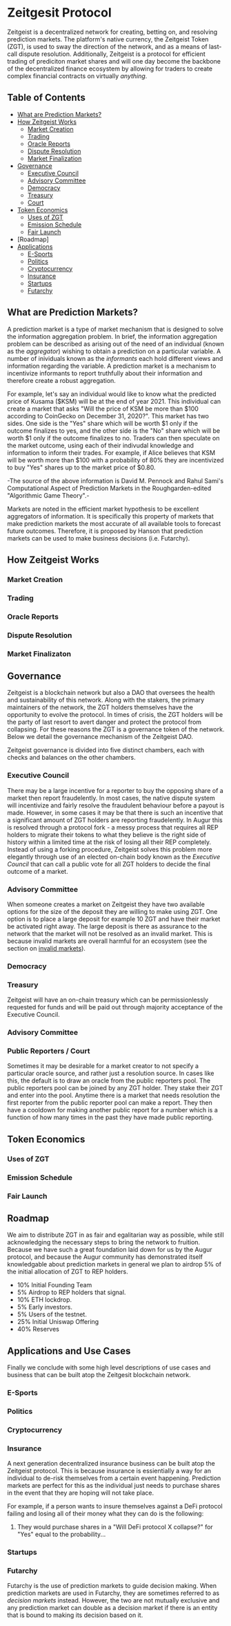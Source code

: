 # Zeitgesit Protocol

Zeitgeist is a decentralized network for creating, betting on, and resolving
prediction markets. The platform's native currency, the Zeitgeist Token (ZGT),
is used to sway the direction of the network, and as a means of last-call dispute
resolution. Additionally, Zeitgeist is a protocol for efficient trading of prediciton
market shares and will one day become the backbone of the decentralized finance ecosystem
by allowing for traders to create complex financial contracts on virtually _anything_.

## Table of Contents

- [What are Prediction Markets?](#what-are-prediction-markets)
- [How Zeitgeist Works](#how-zeitgeist-works)
  - [Market Creation](#market-creation)
  - [Trading](#trading)
  - [Oracle Reports](#oracle-reports)
  - [Dispute Resolution](#dispute-resolution)
  - [Market Finalization](#market-finalization)
- [Governance](#governance)
  - [Executive Council](#executive-council)
  - [Advisory Committee](#advisory-committee)
  - [Democracy](#democracy)
  - [Treasury](#treasury)
  - [Court](#court)
- [Token Economics](#token-economics)
  - [Uses of ZGT](#uses-of-zgt)
  - [Emission Schedule](#emission-schedule)
  - [Fair Launch](#fair-launch)
- [Roadmap]
- [Applications](#applications-and-use-cases)
  - [E-Sports](#e-sports)
  - [Politics](#politics)
  - [Cryptocurrency](#cryptocurrency)
  - [Insurance](#insurance)
  - [Startups](#startups)
  - [Futarchy](#futarchy)

## What are Prediction Markets?

A prediction market is a type of market mechanism that is designed to solve the information
aggregation problem. In brief, the information aggregation problem can be described as
arising out of the need of an individual (known as the _aggregator_) wishing to obtain
a prediction on a particular variable. A number of inividuals known as the _informants_
each hold different views and information regarding the variable. A prediction market is
a mechanism to incentivize informants to report truthfully about their information and
therefore create a robust aggregation.

For example, let's say an individual would like to know what the predicted price of
Kusama ($KSM) will be at the end of year 2021. This individual can create a market
that asks "Will the price of KSM be more than $100 according to CoinGecko on December 31, 2020?".
This market has two sides. One side is the "Yes" share which will be worth $1 only if the outcome
finalizes to yes, and the other side is the "No" share which will be worth $1 only if the outcome
finalizes to no.
Traders can then speculate on the market outcome, using each of their indivudal knowledge and
information to inform their trades. For example, if Alice believes that KSM will be worth more
than $100 with a probability of 80% they are incentivized to buy "Yes" shares up to the
market price of $0.80.

-The source of the above information is David M. Pennock and Rahul Sami's Computational Aspect
of Prediction Markets in the Roughgarden-edited "Algorithmic Game Theory".-

Markets are noted in the efficient market hypothesis to be excellent aggregators of information.
It is specifically this property of markets that make prediction markets the most accurate
of all available tools to forecast future outcomes. Therefore, it is proposed by Hanson that
prediction markets can be used to make business decisions (i.e. Futarchy).

## How Zeitgeist Works

### Market Creation

### Trading

### Oracle Reports

### Dispute Resolution

### Market Finalizaton

## Governance

Zeitgeist is a blockchain network but also a DAO that oversees the health and
sustainability of this network. Along with the stakers, the primary maintainers of
the network, the ZGT holders themselves have the opportunity to evolve the protocol.
In times of crisis, the ZGT holders will be the party of last resort to avert danger
and protect the protocol from collapsing. For these reasons the ZGT is a governance token
of the network. Below we detail the governance mechanism of the Zeitgeist DAO.

Zeitgeist governance is divided into five distinct chambers, each with checks and balances
on the other chambers.

### Executive Council

There may be a large incentive for a reporter to buy the opposing share of a market
then report fraudelently. In most cases, the native dispute system will incentivize and
fairly resolve the fraudulent behaviour before a payout is made. However, in some cases
it may be that there is such an incentive that a significant amount of ZGT holders are
reporting fraudelently. In Augur this is resolved through a protocol fork - a messy process
that requires all REP holders to migrate their tokens to what they believe is the right
side of history within a limited time at the risk of losing all their REP completely. 
Instead of using a forking procedure, Zeitgeist solves this problem more elegantly through
use of an elected on-chain body known as the _Executive Council_ that can call a public
vote for all ZGT holders to decide the final outcome of a market.

### Advisory Committee

When someone creates a market on Zeitgeist they have two available options for the size
of the deposit they are willing to make using ZGT. One option is to place a large deposit
for example 10 ZGT and have their market be activated right away. The large deposit is
there as assurance to the network that the market will not be resolved as an invalid
market. This is because invalid markets are overall harmful for an ecosystem (see the 
section on [invalid markets](#invalid-markets)).

### Democracy

### Treasury

Zeitgeist will have an on-chain treasury which can be permissionlessly requested for funds
and will be paid out through majority acceptance of the Executive Council. 

### Advisory Committee

### Public Reporters / Court

Sometimes it may be desirable for a market creator to not specify a particular oracle source,
and rather just a resolution source. In cases like this, the default is to draw an oracle
from the public reporters pool. The public reporters pool can be joined by any ZGT holder.
They stake their ZGT and enter into the pool. Anytime there is a market that needs resolution
the first reporter from the public reporter pool can make a report. They then have a cooldown
for making another public report for a number which is a function of how many times in the past
they have made public reporting.

## Token Economics

### Uses of ZGT

### Emission Schedule

### Fair Launch

## Roadmap

We aim to distribute ZGT in as fair and egalitarian way as possible, while still
acknowledging the necessary steps to bring the network to fruition. Because we have
such a great foundation laid down for us by the Augur protocol, and because the Augur
community has demonstrated itself knowledgable about prediction markets in general we
plan to airdrop 5% of the initial allocation of ZGT to REP holders.

- 10% Initial Founding Team
-  5% Airdrop to REP holders that signal.
- 10% ETH lockdrop.
-  5% Early investors.
-  5% Users of the testnet.
- 25% Initial Uniswap Offering
- 40% Reserves

## Applications and Use Cases

Finally we conclude with some high level descriptions of use cases and business that can
be built atop the Zeitgesit blockchain network.

### E-Sports

### Politics

### Cryptocurrency

### Insurance

A next generation decentralized insurance business can be built atop the Zeitgeist protocol.
This is because insurance is essientially a way for an individual to de-risk themselves
from a certain event happening. Prediction markets are perfect for this as the individual
just needs to purchase shares in the event that they are hoping will not take place.

For example, if a person wants to insure themselves against a DeFi protocol failing and
losing all of their money what they can do is the following:

1) They would purchase shares in a "Will DeFi protocol X collapse?" for "Yes" equal to the
probability...

### Startups

### Futarchy

Futarchy is the use of prediction markets to guide decision making. When prediction markets are
used in Futarchy, they are sometimes referred to as _decision markets_ instead. However, the two
are not mutually exclusive and any prediction market can double as a decision market if there is
an entity that is bound to making its decision based on it.

<!-- Everything below this line is draft content to be integrated into the real content above -->
<!--

## Protocol Description

TODO: merge into the how it works section

### Market Creation

### Shares

Shares are generated and destroyed as a complete set directly from the market. When shares
are generated, the amount held in the reserve pool of that market will be increased. When shares
are destroyed, the supply will decreased and the reserve pool will be used to pay out ZGT in 
accordance to the amount of shares burned.

Shares can be transferred freely and traded among users of the network. They are identified by
a hash of the market identifier and the outcome identifier. For example, in a binary market
where there are 3 possible outcomes: Yes, No, or Invalid. The share identifier for the market
would be `hash(market_id, 0)` for Yes shares, `hash(market_id, 1)` for No shares, and `hash(market_id, 2)`
for Invalid shares.

## Trading

Zeitgeist has two built-in methods to trade shares. These methods are a hybrid on- and off-chain
orderbook and a Uniswap-style Automated Market Maker (AMM). For those familiar with the 0x-style
orderbooks in the Ethereum ecosystem, Zeitgeist takes a nearly identical approach. Namely, operators
(known in parlance as relayers) will keep the data of orders and only the hash of orders are published
on-chain. This allows the chain to scale very well as it means all orders require only a constant size
hash to be published on-chain.

### Reporting

### Forkless Resolutions

### Invalid Markets

TODO: Write about invalid markets.

## Substrate Pallets

- Prediction Markets
- Orderbook
- Shares
- AMM (LMSR-based)     

## Zeitgeist's Transition to a Parachain

Zeitgeist plans to transition to a parachain on the Kusama or Polkadot networks.
When the transition takes place, validators will no longer be needed to secure
the Zeitgeist chain and so the ZGT would cease to have inflation. This would mean
that for the time that Zeitgeist runs as its own sovereign chain will be the only
time that new tokens would be created. Additionally, if Zeitgeist were to return
to being a sovereign chain after a bout of being a parachain - it would required
the work of validators once again and therefore the token would again be inflated.

## Native Rebalancing Stablecoin

Since that native token of Zeitgeist, the ZGT is used as a governance token and a
utility token over the platform to gracefully resolve markets, it may not be the first
choice for the token that is used to participate in markets. Without a doubt, the ideal
choice for a token to place orders on a prediction market will be a stablecoin.

Once Zeitgeist integrates with the wider Polkadot ecosystem, there will be many options
for the stablecoin to use from projects such as Acala. However, while Zeitgeist remains
a sovereign chain there will need to be some stablecoin.

Option 1 -
Since Zeitgeist is primarly a prediction market platform, it will employ a native prediction
market that will use a Schellingcoin-like mechanism to rebalance.

Option 2 -
Zeitgeist will use a simple collateral-based stablecoin.


# Executive Summary

## Usages of the ZGT

- To place bonds on market creation.
- To participate as part of the advisory committee or voting for members of the advisory
  committee.
- As the native currency on which the outcomes of prediction markets will be paid.
- As a staking currency for validators and nominators of the network.

# Appendix A: Differences between Augur and Zeitgeist

## Cost and Scalability

While Augur is built atop a suite of smart contracts on the Etherum 1.x chain, there is
a significant gas cost to using the main interface. (Include some latest stats here). Since
Zeitgeist has been abstracted to its own sovereign chain, it will be able to scale much
more easily since it does not need to share block bandwidth with other non-related
applications. Furthermore, by using the Substrate framework the protocol is able to
be optimized on a native base chain layer level which is simply not possible for Augur.

## Optimization

## Governance

While Augur is governed by the REP holders ultimately, its development direction is still
mostly controlled by the centralized entity of the Forecast Foundation (see coinbase rating
REP a security). Zeitgeist will have its entire governance controlled by the ZGT holders
including the governance ability of not only resolving markets, but electing the advisory
committee, the oracle committee, and the upgrade roadmap.

## Logarithmic Market Scoring Rule

## Problems with the Continuous Double Auction / Orderbook

The thin market problem. Liquidity must be bootstrapped in some way. Also the double
coincidence of wants.

# Court

If a market goes through the entire court process and ultimately reaches the conclusion of
"Invalid" then all of the shares that were used to participate in the market will take a 10%
haircut and the ZGT will be redistributed to those who participated in the dispute process.

[Hanson,LMSR]: https://mason.gmu.edu/~rhanson/mktscore.pdf

-->
